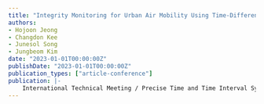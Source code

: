 ```yaml
---
title: "Integrity Monitoring for Urban Air Mobility Using Time-Difference Carrier Phase"
authors:
- Hojoon Jeong
- Changdon Kee
- Junesol Song
- Jungbeom Kim
date: "2023-01-01T00:00:00Z"
publishDate: "2023-01-01T00:00:00Z"
publication_types: ["article-conference"]
publication: |-
    International Technical Meeting / Precise Time and Time Interval Systems and Application meeting (ITM/PTTI 2023)
---
```

